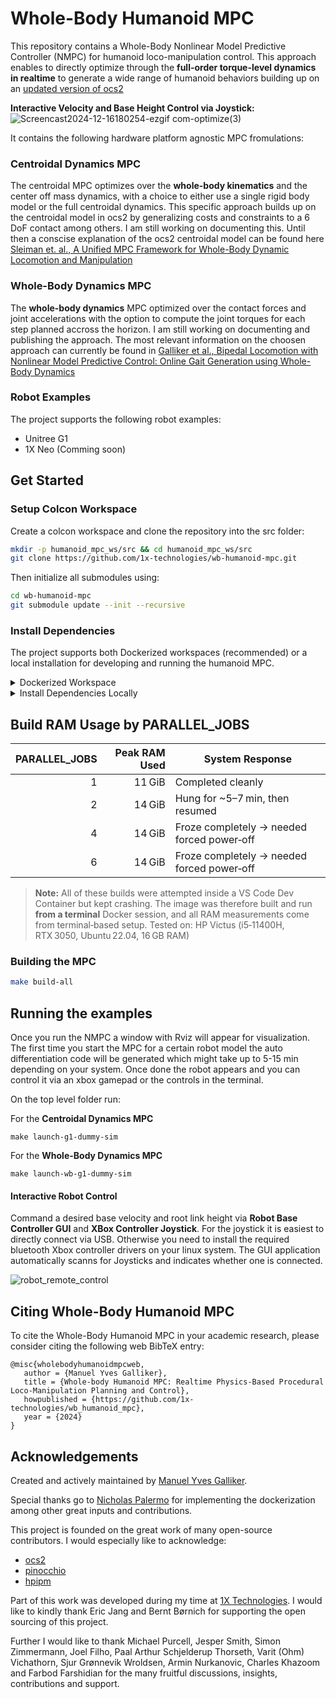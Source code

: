# Whole-Body Humanoid MPC

This repository contains a Whole-Body Nonlinear Model Predictive Controller (NMPC) for humanoid loco-manipulation control. This approach enables to directly optimize through the **full-order torque-level dynamics in realtime** to generate a wide range of humanoid behaviors building up on an [updated version of ocs2](https://github.com/manumerous/ocs2_ros2)

**Interactive Velocity and Base Height Control via Joystick:**
![Screencast2024-12-16180254-ezgif com-optimize(3)](https://github.com/user-attachments/assets/d4b1f0da-39ca-4ce1-b53c-e1d040abe1be)


It contains the following hardware platform agnostic MPC fromulations:

### Centroidal Dynamics MPC
The centroidal MPC optimizes over the **whole-body kinematics** and the center off mass dynamics, with a choice to either use a single rigid 
body model or the full centroidal dynamics. This specific approach builds up on the centroidal model in ocs2 by generalizing costs and constraints to a 6 DoF contact among others. I am still working on documenting this. Until then a conscise explanation of the ocs2 centroidal model can be found here [Sleiman et. al., A Unified MPC Framework for Whole-Body Dynamic Locomotion and Manipulation](https://arxiv.org/abs/2103.00946)

### Whole-Body Dynamics MPC
The **whole-body dynamics** MPC optimized over the contact forces and joint accelerations with the option to compute the joint torques for 
each step planned accross the horizon. I am still working on documenting and publishing the approach. The most relevant information on the choosen approach can currently be found in [Galliker et al., Bipedal Locomotion with Nonlinear Model Predictive Control:
Online Gait Generation using Whole-Body Dynamics](http://ames.caltech.edu/galliker2022bipedal.pdf)
### Robot Examples

The project supports the following robot examples:

- Unitree G1
- 1X Neo (Comming soon)

## Get Started

### Setup Colcon Workspace

Create a colcon workspace and clone the repository into the src folder:

```bash
mkdir -p humanoid_mpc_ws/src && cd humanoid_mpc_ws/src
git clone https://github.com/1x-technologies/wb-humanoid-mpc.git
```

Then initialize all submodules using:

```bash
cd wb-humanoid-mpc
git submodule update --init --recursive
```
### Install Dependencies
The project supports both Dockerized workspaces (recommended) or a local installation for developing and running the humanoid MPC. 

<details>
<summary>Dockerized Workspace</summary>

We provide a [Dockerfile](https://github.com/manumerous/wb_humanoid_mpc/blob/main/docker/Dockerfile) to enable running and devloping the project from a containerized environment. Check out the [devcontainer.json](https://github.com/manumerous/wb_humanoid_mpc/blob/main/.devcontainer/devcontainer.json) for the arguments that must be supplied to the `docker build` and `docker run` commands. This repository includes two helper scripts:`image_build.bash` builds the `wb-humanoid-mpc:dev` Docker image using the arguments defined in `devcontainer.json`. `launch_wb_mpc.bash` starts the Docker container, mounts your workspace, and drops you into a Bash shell ready to build and run the WB Humanoid MPC code.

For working in **Visual Studio Code**, we recommend to install the [Dev Containers](https://marketplace.visualstudio.com/items?itemName=ms-vscode-remote.remote-containers) extension. Then, with the root of this repository as the root of your VS Code workspace, enter `Ctrl + Shift + P` and select `Dev Containers: Rebuild and Reopen in Container` at the top of the screen. VS Code will then automatically handle calling the `docker build` and `docker run` commands for you and will reopen the window at the root of the containerized workspace. Once this step is completed, you are ready to [build and run the code](https://github.com/manumerous/wb_humanoid_mpc/tree/main?tab=readme-ov-file#building-the-mpc).

</details>

<details>
<summary>Install Dependencies Locally</summary>

Make sure you have **ros2** installed on your system as e.g specified for jazzy in
the [installation guide](https://docs.ros.org/en/jazzy/Installation/Ubuntu-Install-Debs.html).

Then install all dependencies using:

```bash
envsubst < dependencies.txt | xargs sudo apt install -y
```
</details>

## Build RAM Usage by PARALLEL_JOBS

| PARALLEL_JOBS | Peak RAM Used | System Response                                    |
|--------------:|--------------:|----------------------------------------------------|
| 1             | 11 GiB        | Completed cleanly                                  |
| 2             | 14 GiB        | Hung for ~5–7 min, then resumed                    |
| 4             | 14 GiB        | Froze completely → needed forced power‑off         |
| 6             | 14 GiB        | Froze completely → needed forced power‑off         |

> **Note:** All of these builds were attempted inside a VS Code Dev Container but kept crashing. The image was therefore built and run **from a terminal** Docker session, and all RAM measurements come from terminal‑based setup.
> Tested on: HP Victus (i5‑11400H, RTX 3050, Ubuntu 22.04, 16 GB RAM)

### Building the MPC 

```bash
make build-all
```

## Running the examples
Once you run the NMPC a window with Rviz will appear for visualization. The first time you start the MPC for a certain robot model the auto differentiation code will be generated which might take up to 5-15 min depending on your system. Once done the robot appears and you can control it via an xbox gamepad or the controls in the terminal. 

On the top level folder run:

For the **Centroidal Dynamics MPC**

```
make launch-g1-dummy-sim
```

For the **Whole-Body Dynamics MPC**

```
make launch-wb-g1-dummy-sim
```

#### Interactive Robot Control
Command a desired base velocity and root link height via **Robot Base Controller GUI** and **XBox Controller Joystick**. For the joystick it is easiest to directly connect via USB. Otherwise you need to install the required bluetooth Xbox controller drivers on your linux system. The GUI application automatically scanns for Joysticks and indicates whether one is connected. 

![robot_remote_control](https://github.com/user-attachments/assets/779be1da-97a1-4d0c-8f9b-b9d2df88384f)


## Citing Whole-Body Humanoid MPC
To cite the Whole-Body Humanoid MPC in your academic research, please consider citing the following web BibTeX entry:

```
@misc{wholebodyhumanoidmpcweb,
   author = {Manuel Yves Galliker},
   title = {Whole-body Humanoid MPC: Realtime Physics-Based Procedural Loco-Manipulation Planning and Control},
   howpublished = {https://github.com/1x-technologies/wb_humanoid_mpc},
   year = {2024}
}
```

## Acknowledgements
Created and actively maintained by [Manuel Yves Galliker](https://github.com/manumerous).

Special thanks go to [Nicholas Palermo](https://github.com/nicholaspalomo) for implementing the dockerization among other great inputs and contributions. 

This project is founded on the great work of many open-source contributors. I would especially like to acknowledge:
- [ocs2](https://github.com/leggedrobotics/ocs2)
- [pinocchio](https://github.com/stack-of-tasks/pinocchio)
- [hpipm](https://github.com/giaf/hpipm)
  
Part of this work was developed during my time at [1X Technologies](https://www.1x.tech/). I would like to kindly thank Eric Jang and Bernt Børnich for supporting the open sourcing of this project. 

Further I would like to thank Michael Purcell, Jesper Smith, Simon Zimmermann, Joel Filho, Paal Arthur Schjelderup Thorseth, Varit (Ohm) Vichathorn, Sjur Grønnevik Wroldsen, Armin Nurkanovic, Charles Khazoom and Farbod Farshidian for the many fruitful discussions, insights, contributions and support. 
